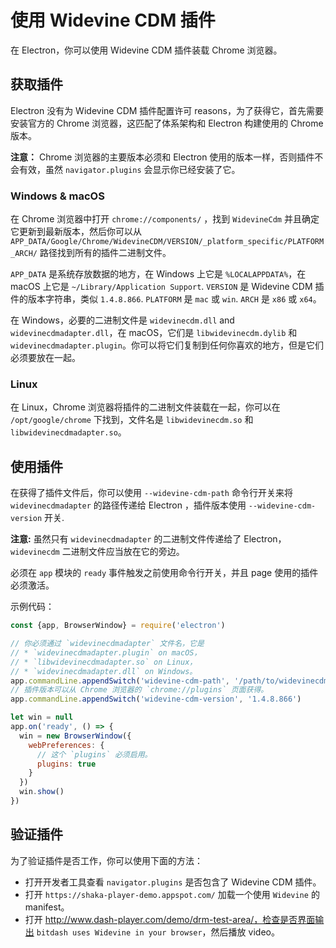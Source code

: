 # 使用 Widevine CDM 插件

在 Electron，你可以使用 Widevine CDM 插件装载 Chrome 浏览器。

## 获取插件

Electron 没有为 Widevine CDM 插件配置许可 reasons，为了获得它，首先需要安装官方的 Chrome 浏览器，这匹配了体系架构和 Electron 构建使用的 Chrome 版本。

__注意：__ Chrome 浏览器的主要版本必须和 Electron 使用的版本一样，否则插件不会有效，虽然 `navigator.plugins` 会显示你已经安装了它。

### Windows & macOS

在 Chrome 浏览器中打开 `chrome://components/` ，找到 `WidevineCdm` 并且确定它更新到最新版本，然后你可以从 `APP_DATA/Google/Chrome/WidevineCDM/VERSION/_platform_specific/PLATFORM_ARCH/` 路径找到所有的插件二进制文件。

`APP_DATA` 是系统存放数据的地方，在 Windows 上它是
`%LOCALAPPDATA%`，在 macOS 上它是 `~/Library/Application Support`. `VERSION` 是
Widevine CDM 插件的版本字符串，类似 `1.4.8.866`. `PLATFORM` 是 `mac` 或
`win`. `ARCH` 是 `x86` 或 `x64`。

在 Windows，必要的二进制文件是 `widevinecdm.dll` and
`widevinecdmadapter.dll`，在 macOS，它们是 `libwidevinecdm.dylib` 和
`widevinecdmadapter.plugin`。你可以将它们复制到任何你喜欢的地方，但是它们必须要放在一起。

### Linux

在 Linux，Chrome 浏览器将插件的二进制文件装载在一起，你可以在 `/opt/google/chrome` 下找到，文件名是 `libwidevinecdm.so` 和
`libwidevinecdmadapter.so`。

## 使用插件

在获得了插件文件后，你可以使用 `--widevine-cdm-path` 命令行开关来将 `widevinecdmadapter` 的路径传递给 Electron ，插件版本使用 `--widevine-cdm-version` 开关.

__注意:__ 虽然只有 `widevinecdmadapter` 的二进制文件传递给了 Electron，`widevinecdm` 二进制文件应当放在它的旁边。

必须在 `app` 模块的 `ready` 事件触发之前使用命令行开关，并且 page 使用的插件必须激活。

示例代码：

```javascript
const {app, BrowserWindow} = require('electron')

// 你必须通过 `widevinecdmadapter` 文件名，它是
// * `widevinecdmadapter.plugin` on macOS，
// * `libwidevinecdmadapter.so` on Linux，
// * `widevinecdmadapter.dll` on Windows。
app.commandLine.appendSwitch('widevine-cdm-path', '/path/to/widevinecdmadapter.plugin')
// 插件版本可以从 Chrome 浏览器的 `chrome://plugins` 页面获得。
app.commandLine.appendSwitch('widevine-cdm-version', '1.4.8.866')

let win = null
app.on('ready', () => {
  win = new BrowserWindow({
    webPreferences: {
      // 这个 `plugins` 必须启用。
      plugins: true
    }
  })
  win.show()
})
```

## 验证插件

为了验证插件是否工作，你可以使用下面的方法：

* 打开开发者工具查看 `navigator.plugins` 是否包含了 Widevine
CDM 插件。
* 打开 `https://shaka-player-demo.appspot.com/` 加载一个使用
`Widevine` 的 manifest。
* 打开 http://www.dash-player.com/demo/drm-test-area/，检查是否界面输出 `bitdash uses Widevine in your browser`，然后播放 video。
